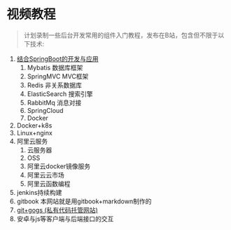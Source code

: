 # 视频教程
> 计划录制一些后台开发常用的组件入门教程，发布在B站，包含但不限于以下技术:

1. [结合SpringBoot的开发与应用](springboot.md)
    1. Mybatis 数据库框架
    2. SpringMVC MVC框架
    3. Redis 非关系数据库
    4. ElasticSearch 搜索引擎
    5. RabbitMq 消息对接
    6. SpringCloud
    7. Docker
2. Docker+k8s
3. Linux+nginx
4. 阿里云服务
    1. 云服务器
    2. OSS
    3. 阿里云docker镜像服务
    4. 阿里云云市场
    5. 阿里云函数编程
5. jenkins持续构建
6. gitbook 本网站就是用gitbook+markdown制作的
7. [git+gogs (私有代码托管网站)](git.md)
8. 安卓与js等客户端与后端接口的交互